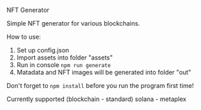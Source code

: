 NFT Generator

Simple NFT generator for various blockchains.

How to use:
1. Set up config.json
2. Import assets into folder "assets"
3. Run in console `npm run generate`
4. Matadata and NFT images will be generated into folder "out"

Don't forget to `npm install` before you run the program first time!

Currently supported (blockchain - standard)
solana - metaplex